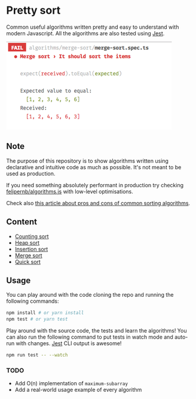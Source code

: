 # Pretty sort

Common useful algorithms written pretty and easy to understand with modern Javascript. All the algorithms are also tested using [Jest](http://facebook.github.io/jest/).

![Jest](jest.png)

## Note

The purpose of this repository is to show algorithms written using declarative and intuitive code as much as possible. It's not meant to be used as production.

If you need something absolutely performant in production try checking [felipernb/algorithms.js](https://github.com/felipernb/algorithms.js) with low-level optimisations.

Check also [this article about pros and cons of common sorting algorithms](http://www.brucemerry.org.za/manual/algorithms/sorting.html).

## Content

- [Counting sort](algorithms/counting-sort/counting-sort.ts)
- [Heap sort](algorithms/heap-sort/heap-sort.ts)
- [Insertion sort](algorithms/insertion-sort/insertion-sort.ts)
- [Merge sort](algorithms/merge-sort/merge-sort.ts)
- [Quick sort](algorithms/quick-sort/quick-sort.ts)

## Usage

You can play around with the code cloning the repo and running the following commands:

```bash
npm install # or yarn install
npm test # or yarn test
```

Play around with the source code, the tests and learn the algorithms! You can also run the following command to put tests in watch mode and auto-run with changes. [Jest](http://facebook.github.io/jest/) CLI output is awesome!

```bash
npm run test -- --watch
```

### TODO

- Add O(n) implementation of `maximum-subarray`
- Add a real-world usage example of every algorithm
